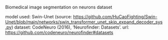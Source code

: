 Biomedical image segmentation on neurons dataset

model used: Swin-Unet (source: https://github.com/HuCaoFighting/Swin-Unet/blob/main/networks/swin_transformer_unet_skip_expand_decoder_sys.py)
dataset: CodeNeuro (2016), ‘Neurofinder: Datasets’. url: https://github.com/codeneuro/neurofinder#datasets
